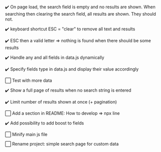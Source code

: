 :heavy_check_mark: On page load, the search field is empty and no results are shown. When searching then clearing the search field, all results are shown. They should not.

:heavy_check_mark: keyboard shortcut ESC = "clear" to remove all text and results

:heavy_check_mark: ESC then a valid letter => nothing is found when there should be some results

:heavy_check_mark: Handle any and all fields in data.js dynamically

:heavy_check_mark: Specify fields type in data.js and display their value accordingly

:white_large_square: Test with more data

:heavy_check_mark: Show a full page of results when no search string is entered

:heavy_check_mark: Limit number of results shown at once (+ pagination)

:white_large_square: Add a section in README: How to develop => npx line

:heavy_check_mark: Add possibility to add boost to fields

:white_large_square: Minify main js file

:white_large_square: Rename project: simple search page for custom data 

<!--
Markdown emojis:
:white_large_square: :heavy_check_mark: :x: :heavy_check_mark:
-->